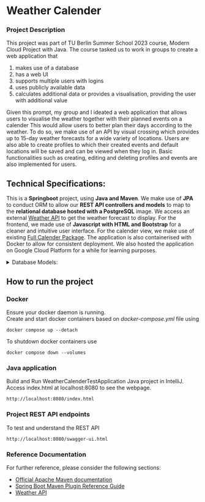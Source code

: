 # Weather Calender

### Project Description
This project was part of TU Berlin Summer School 2023 course, Modern Cloud Project with Java. The course tasked us to work in groups to create a web application that
1. makes use of a database
2. has a web UI
3. supports multiple users with logins
4. uses publicly available data 
5. calculates additional data or provides a visualisation, providing the user with additional value

Given this prompt, my group and I ideated a web application that allows users to visualise the weather together with their planned events on a calender This would allow users to better plan their days according to the weather. 
To do so, we make use of an API by visual crossing which provides up to 15-day weather forecasts for a wide variety of locations. 
Users are also able to create profiles to which their created events and default locations will be saved and can be viewed when they log in. Basic functionalities such as creating, editing and deleting profiles and events are also implemented for users.

## Technical Specifications:
This is a **Springboot** project, using **Java and Maven**. We make use of **JPA** to conduct ORM to allow our **REST API controllers and models** to map to the **relational database hosted with a PostgreSQL** image. 
We access an external [Weather API](https://www.visualcrossing.com/weather-api) to get the weather forecast to display. For the frontend, we made use of **Javascript with HTML and Bootstrap** for a cleaner and intuitive user interface.
For the calender view, we make use of existing [Full Calender Package](https://fullcalendar.io/demos). The application is also containerised with Docker to allow for consistent deployment. 
We also hosted the application on Google Cloud Platform for a while for learning purposes. 

<details>
   <summary>Database Models:</summary>
    <ul>
        <li>Users database: Keeps track of user information (email, password, username, default city, user's events)</li>
        <li>Events database: Keeps track of all user created events</li>
    </ul>
 </details>

## How to run the project
### Docker
Ensure your docker daemon is running.\
Create and start docker containers based on *docker-compose.yml* file using

    docker compose up --detach

To shutdown docker containers use

    docker compose down --volumes

### Java application
Build and Run WeatherCalenderTestApplication Java project in IntelliJ. Access index.html at localhost:8080 to see the webpage.

    http://localhost:8080/index.html

### Project REST API endpoints
To test and understand the REST API 

    http://localhost:8080/swagger-ui.html




### Reference Documentation
For further reference, please consider the following sections:

* [Official Apache Maven documentation](https://maven.apache.org/guides/index.html)
* [Spring Boot Maven Plugin Reference Guide](https://docs.spring.io/spring-boot/docs/3.1.1/maven-plugin/reference/html/)
* [Weather API](https://www.visualcrossing.com/weather-api)

